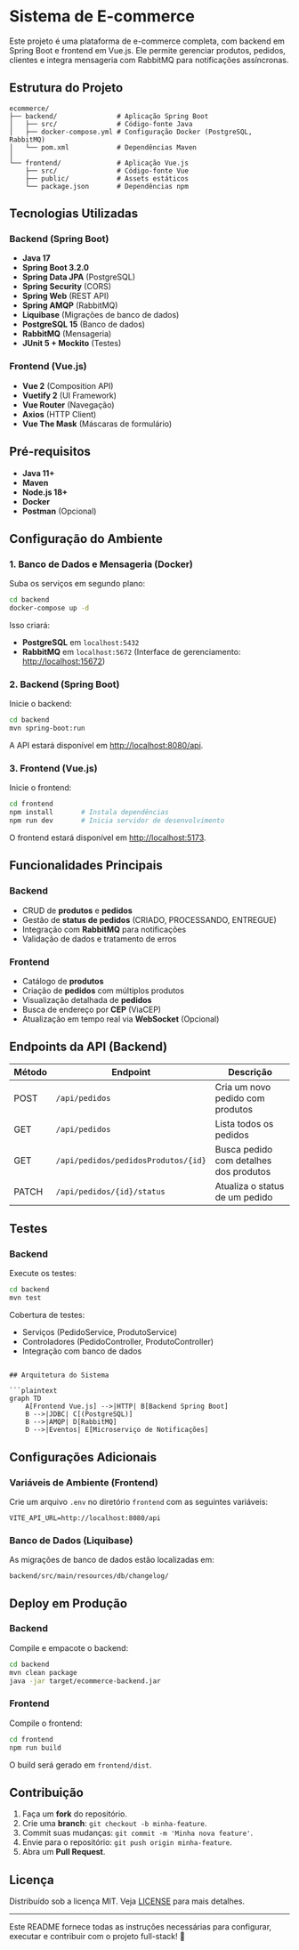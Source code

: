 
# Sistema de E-commerce

Este projeto é uma plataforma de e-commerce completa, com backend em Spring Boot e frontend em Vue.js. Ele permite gerenciar produtos, pedidos, clientes e integra mensageria com RabbitMQ para notificações assíncronas.

## Estrutura do Projeto

```plaintext
ecommerce/
├── backend/               # Aplicação Spring Boot
│   ├── src/               # Código-fonte Java
│   ├── docker-compose.yml # Configuração Docker (PostgreSQL, RabbitMQ)
│   └── pom.xml            # Dependências Maven
│
└── frontend/              # Aplicação Vue.js
    ├── src/               # Código-fonte Vue
    ├── public/            # Assets estáticos
    └── package.json       # Dependências npm
```

## Tecnologias Utilizadas

### Backend (Spring Boot)
- **Java 17**
- **Spring Boot 3.2.0**
- **Spring Data JPA** (PostgreSQL)
- **Spring Security** (CORS)
- **Spring Web** (REST API)
- **Spring AMQP** (RabbitMQ)
- **Liquibase** (Migrações de banco de dados)
- **PostgreSQL 15** (Banco de dados)
- **RabbitMQ** (Mensageria)
- **JUnit 5 + Mockito** (Testes)

### Frontend (Vue.js)
- **Vue 2** (Composition API)
- **Vuetify 2** (UI Framework)
- **Vue Router** (Navegação)
- **Axios** (HTTP Client)
- **Vue The Mask** (Máscaras de formulário)

## Pré-requisitos

- **Java 11+**
- **Maven**
- **Node.js 18+**
- **Docker**
- **Postman** (Opcional)

## Configuração do Ambiente

### 1. Banco de Dados e Mensageria (Docker)

Suba os serviços em segundo plano:

```bash
cd backend
docker-compose up -d
```

Isso criará:

- **PostgreSQL** em `localhost:5432`
- **RabbitMQ** em `localhost:5672` (Interface de gerenciamento: [http://localhost:15672](http://localhost:15672))

### 2. Backend (Spring Boot)

Inicie o backend:

```bash
cd backend
mvn spring-boot:run
```

A API estará disponível em [http://localhost:8080/api](http://localhost:8080/api).

### 3. Frontend (Vue.js)

Inicie o frontend:

```bash
cd frontend
npm install       # Instala dependências
npm run dev       # Inicia servidor de desenvolvimento
```

O frontend estará disponível em [http://localhost:5173](http://localhost:5173).

## Funcionalidades Principais

### Backend
- CRUD de **produtos** e **pedidos**
- Gestão de **status de pedidos** (CRIADO, PROCESSANDO, ENTREGUE)
- Integração com **RabbitMQ** para notificações
- Validação de dados e tratamento de erros

### Frontend
- Catálogo de **produtos**
- Criação de **pedidos** com múltiplos produtos
- Visualização detalhada de **pedidos**
- Busca de endereço por **CEP** (ViaCEP)
- Atualização em tempo real via **WebSocket** (Opcional)

## Endpoints da API (Backend)

| Método | Endpoint                                    | Descrição                                           |
|--------|---------------------------------------------|-----------------------------------------------------|
| POST   | `/api/pedidos`                             | Cria um novo pedido com produtos                    |
| GET    | `/api/pedidos`                             | Lista todos os pedidos                              |
| GET    | `/api/pedidos/pedidosProdutos/{id}`        | Busca pedido com detalhes dos produtos              |
| PATCH  | `/api/pedidos/{id}/status`                 | Atualiza o status de um pedido                      |

## Testes

### Backend

Execute os testes:

```bash
cd backend
mvn test
```

Cobertura de testes:

- Serviços (PedidoService, ProdutoService)
- Controladores (PedidoController, ProdutoController)
- Integração com banco de dados

```

## Arquitetura do Sistema

```plaintext
graph TD
    A[Frontend Vue.js] -->|HTTP| B[Backend Spring Boot]
    B -->|JDBC| C[(PostgreSQL)]
    B -->|AMQP| D[RabbitMQ]
    D -->|Eventos| E[Microserviço de Notificações]
```

## Configurações Adicionais

### Variáveis de Ambiente (Frontend)

Crie um arquivo `.env` no diretório `frontend` com as seguintes variáveis:

```plaintext
VITE_API_URL=http://localhost:8080/api
```

### Banco de Dados (Liquibase)

As migrações de banco de dados estão localizadas em:

```plaintext
backend/src/main/resources/db/changelog/
```

## Deploy em Produção

### Backend

Compile e empacote o backend:

```bash
cd backend
mvn clean package
java -jar target/ecommerce-backend.jar
```

### Frontend

Compile o frontend:

```bash
cd frontend
npm run build
```

O build será gerado em `frontend/dist`.

## Contribuição

1. Faça um **fork** do repositório.
2. Crie uma **branch**: `git checkout -b minha-feature`.
3. Commit suas mudanças: `git commit -m 'Minha nova feature'`.
4. Envie para o repositório: `git push origin minha-feature`.
5. Abra um **Pull Request**.

## Licença

Distribuído sob a licença MIT. Veja [LICENSE](LICENSE) para mais detalhes.

---

Este README fornece todas as instruções necessárias para configurar, executar e contribuir com o projeto full-stack! 🚀
